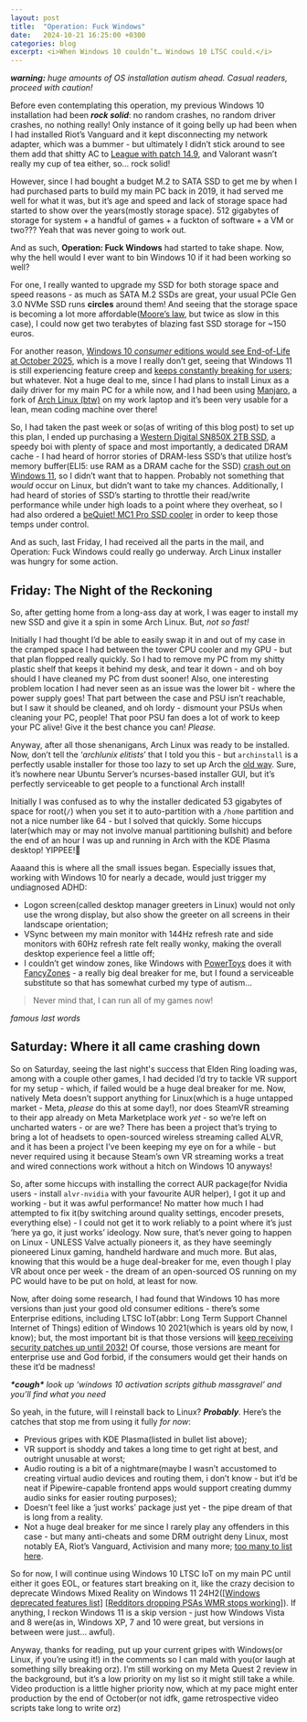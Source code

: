```yaml
---
layout: post
title:  "Operation: Fuck Windows"
date:   2024-10-21 16:25:00 +0300
categories: blog
excerpt: <i>When Windows 10 couldn’t… Windows 10 LTSC could.</i>
---
```


***warning:** huge amounts of OS installation autism ahead. Casual readers, proceed with caution!*

Before even contemplating this operation, my previous Windows 10 installation had been ***rock solid***: no random crashes, no random driver crashes, no nothing really!
Only instance of it going belly up had been when I had installed Riot’s Vanguard and it kept disconnecting my network adapter, which was a bummer - but ultimately I didn’t stick around to see them add that shitty AC to [League with patch 14.9][league-ac-patch], and Valorant wasn’t really my cup of tea either, so… rock solid!

However, since I had bought a budget M.2 to SATA SSD to get me by when I had purchased parts to build my main PC back in 2019, it had served me well for what it was, but it’s age and speed and lack of storage space had started to show over the years(mostly storage space).
512 gigabytes of storage for system + a handful of games + a fuckton of software + a VM or two??? Yeah that was never going to work out.

And as such, **Operation: Fuck Windows** had started to take shape. Now, why the hell would I ever want to bin Windows 10 if it had been working so well?

For one, I really wanted to upgrade my SSD for both storage space and speed reasons - as much as SATA M.2 SSDs are great, your usual PCIe Gen 3.0 NVMe SSD runs **circles** around them!
And seeing that the storage space is becoming a lot more affordable([Moore’s law][moore], but twice as slow in this case), I could now get two terabytes of blazing fast SSD storage for ~150 euros.

  For another reason, [Windows 10 *consumer* editions would see End-of-Life at October 2025][win10-eol], which is a move I really don’t get, seeing that Windows 11 is still experiencing feature creep and [keeps constantly breaking for users][win11-kernel-failure]; but whatever.
Not a huge deal to me, since I had plans to install Linux as a daily driver for my main PC for a while now, and I had been using [Manjaro][manjaro], a fork of [Arch Linux (btw)][archlinux] on my work laptop and it’s been very usable for a lean, mean coding machine over there!

So, I had taken the past week or so(as of writing of this blog post) to set up this plan, I ended up purchasing a [Western Digital SN850X 2TB SSD][sn850x], a speedy boi with plenty of space and most importantly, a dedicated DRAM cache - I had heard of horror stories of DRAM-less SSD’s that utilize host’s memory buffer(ELI5: use RAM as a DRAM cache for the SSD) [crash out on Windows 11][win11-ssd-crash], so I didn’t want that to happen.
Probably not something that *would* occur on Linux, but didn’t want to take my chances.
Additionally, I had heard of stories of SSD’s starting to throttle their read/write performance while under high loads to a point where they overheat, so I had also ordered a [beQuiet! MC1 Pro SSD cooler][mc1] in order to keep those temps under control.

And as such, last Friday, I had received all the parts in the mail, and Operation: Fuck Windows could really go underway. Arch Linux installer was hungry for some action.

## Friday: The Night of the Reckoning

So, after getting home from a long-ass day at work, I was eager to install my new SSD and give it a spin in some Arch Linux. But, *not so fast!*

Initially I had thought I’d be able to easily swap it in and out of my case in the cramped space I had between the tower CPU cooler and my GPU - but that plan flopped really quickly. So I had to remove my PC from my shitty plastic shelf that keeps it behind my desk, and tear it down - and oh boy should I have cleaned my PC from dust sooner! Also, one interesting problem location I had never seen as an issue was the lower bit - where the power supply goes! That part between the case and PSU isn’t reachable, but I saw it should be cleaned, and oh lordy - dismount your PSUs when cleaning your PC, people! That poor PSU fan does a lot of work to keep your PC alive! Give it the best chance you can! *Please.*

Anyway, after all those shenanigans, Arch Linux was ready to be installed. Now, don’t tell the ‘*archlunix elitists*’ that I told you this - but `archinstall` is a perfectly usable installer for those too lazy to set up Arch the [old way][archinstall].
Sure, it’s nowhere near Ubuntu Server’s ncurses-based installer GUI, but it’s perfectly serviceable to get people to a functional Arch install!

Initially I was confused as to why the installer dedicated 53 gigabytes of space for root(`/`) when you set it to auto-partition with a `/home` partition and not a nice number like 64 - but I solved that quickly. Some hiccups later(which may or may not involve manual partitioning bullshit) and before the end of an hour I was up and running in Arch with the KDE Plasma desktop! YIPPEE!🥳

Aaaand this is where all the small issues began. Especially issues that, working with Windows 10 for nearly a decade, would just trigger my undiagnosed ADHD:
- Logon screen(called desktop manager greeters in Linux) would not only use the wrong display, but also show the greeter on all screens in their landscape orientation;
- VSync between my main monitor with 144Hz refresh rate and side monitors with 60Hz refresh rate felt really wonky, making the overall desktop experience feel a little off;
- I couldn’t get window zones, like Windows with [PowerToys][powertoys] does it with [FancyZones][fancyzones] - a really big deal breaker for me, but I found a serviceable substitute so that has somewhat curbed my type of autism…

> Never mind that, I can run all of my games now!

*famous last words*

## Saturday: Where it all came crashing down

So on Saturday, seeing the last night's success that Elden Ring loading was, among with a couple other games, I had decided I’d try to tackle VR support for my setup - which, if failed would be a huge deal breaker for me.
Now, natively Meta doesn’t support anything for Linux(which is a huge untapped market - Meta, *please* do this at some day!), nor does SteamVR streaming to their app already on Meta Marketplace work *yet* - so we’re left on uncharted waters - or are we?
There has been a project that’s trying to bring a lot of headsets to open-sourced wireless streaming called ALVR, and it has been a project I’ve been keeping my eye on for a while - but never required using it because Steam’s own VR streaming works a treat and wired connections work without a hitch on Windows 10 anyways!

So, after some hiccups with installing the correct AUR package(for Nvidia users - install `alvr-nvidia` with your favourite AUR helper), I got it up and working - but it was awful performance! No matter how much I had attempted to fix it(by switching around quality settings, encoder presets, everything else) - I could not get it to work reliably to a point where it’s just ‘here ya go, it just works’ ideology. Now sure, that’s never going to happen on Linux - UNLESS Valve actually pioneers it, as they have seemingly pioneered Linux gaming, handheld hardware and much more. But alas, knowing that this would be a huge deal-breaker for me, even though I play VR about once per week - the dream of an open-sourced OS running on my PC would have to be put on hold, at least for now.

Now, after doing some research, I had found that Windows 10 has more versions than just your good old consumer editions - there’s some Enterprise editions, including LTSC IoT(abbr: Long Term Support Channel Internet of Things) edition of Windows 10 2021(which is years old by now, I know); but, the most important bit is that those versions will [keep receiving security patches up until 2032!][ltsc-notice] Of course, those versions are meant for enterprise use and God forbid, if the consumers would get their hands on these it’d be madness!

***\*cough\*** look up ‘windows 10 activation scripts github massgravel’ and you’ll find what you need*

So yeah, in the future, will I reinstall back to Linux? ***Probably**.* Here’s the catches that stop me from using it fully *for now*:
- Previous gripes with KDE Plasma(listed in bullet list above);
- VR support is shoddy and takes a long time to get right at best, and outright unusable at worst;
- Audio routing is a bit of a nightmare(maybe I wasn’t accustomed to creating virtual audio devices and routing them, i don’t know - but it’d be neat if Pipewire-capable frontend apps would support creating dummy audio sinks for easier routing purposes);
- Doesn’t feel like a ‘just works’ package just yet - the pipe dream of that is long from a reality.
- Not a huge deal breaker for me since I rarely play any offenders in this case - but many anti-cheats and some DRM outright deny Linux, most notably EA, Riot’s Vanguard, Activision and many more; [too many to list here][areweacyet].

So for now, I will continue using Windows 10 LTSC IoT on my main PC until either it goes EOL, or features start breaking on it, like the crazy decision to deprecate Windows Mixed Reality on Windows 11 24H2([[Windows deprecated features list]][win-deprecate] [[Redditors dropping PSAs WMR stops working]][reddit-wmr-remove]).
If anything, I reckon Windows 11 is a skip version - just how Windows Vista and 8 were(as in, Windows XP, 7 and 10 were great, but versions in between were just… awful).

Anyway, thanks for reading, put up your current gripes with Windows(or Linux, if you’re using it!) in the comments so I can mald with you(or laugh at something silly breaking orz). I’m still working on my Meta Quest 2 review in the background, but it’s a low priority on my list so it might still take a while. Video production is a little higher priority now, which at my pace might enter production by the end of October(or not idfk, game retrospective video scripts take long to write orz)

[league-ac-patch]: https://www.reddit.com/r/leagueoflegends/comments/1civ4l7/update_from_riot_on_vanguard/
[moore]: https://en.wikipedia.org/wiki/Moore's_law
[win10-eol]: https://learn.microsoft.com/en-us/lifecycle/products/windows-10-home-and-pro
[win11-kernel-failure]: https://answers.microsoft.com/en-us/windows/forum/all/windows-24h2-causing-kernal-power-failure/81c2379e-44d7-49c6-a97c-27aaf086d635
[manjaro]: https://manjaro.org/
[sn850x]: https://www.westerndigital.com/en-in/products/internal-drives/wd-black-sn850x-nvme-ssd
[archlinux]: https://archlinux.org/
[win11-ssd-crash]: https://www.tomshardware.com/pc-components/ssds/western-digital-releases-fix-for-windows-11-24h2-bsods-users-are-strongly-advised-to-update-their-ssd-firmware
[mc1]: https://www.bequiet.com/en/accessories/2252
[archinstall]: https://wiki.archlinux.org/title/Installation_guide
[powertoys]: https://learn.microsoft.com/en-us/windows/powertoys/
[fancyzones]: https://learn.microsoft.com/en-us/windows/powertoys/fancyzones
[ltsc-notice]: https://learn.microsoft.com/en-us/windows/whats-new/ltsc/whats-new-windows-10-2021#lifecycle
[areweacyet]: https://areweanticheatyet.com/
[win-deprecate]: https://learn.microsoft.com/en-us/windows/whats-new/deprecated-features
[reddit-wmr-remove]: https://www.reddit.com/r/virtualreality/comments/1ftrjmf/warning_windows_11_24h2_update_removes_wmr_support/
